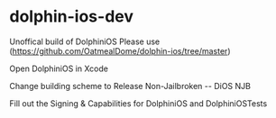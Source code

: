 # dolphin-ios-dev

Unoffical build of DolphiniOS Please use (https://github.com/OatmealDome/dolphin-ios/tree/master)


Open DolphiniOS in Xcode

Change building scheme to Release Non-Jailbroken -- DiOS NJB

Fill out the Signing & Capabilities for DolphiniOS and DolphiniOSTests
